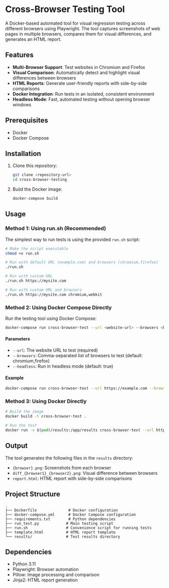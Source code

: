 # Cross-Browser Testing Tool

A Docker-based automated tool for visual regression testing across different browsers using Playwright. The tool captures screenshots of web pages in multiple browsers, compares them for visual differences, and generates an HTML report.

## Features

- **Multi-Browser Support**: Test websites in Chromium and Firefox
- **Visual Comparison**: Automatically detect and highlight visual differences between browsers
- **HTML Reports**: Generate user-friendly reports with side-by-side comparisons
- **Docker Integration**: Run tests in an isolated, consistent environment
- **Headless Mode**: Fast, automated testing without opening browser windows

## Prerequisites

- Docker
- Docker Compose

## Installation

1. Clone this repository:
   ```bash
   git clone <repository-url>
   cd cross-browser-testing
   ```

2. Build the Docker image:
   ```bash
   docker-compose build
   ```

## Usage

### Method 1: Using run.sh (Recommended)

The simplest way to run tests is using the provided `run.sh` script:

```bash
# Make the script executable
chmod +x run.sh

# Run with default URL (example.com) and browsers (chromium,firefox)
./run.sh

# Run with custom URL
./run.sh https://mysite.com

# Run with custom URL and browsers
./run.sh https://mysite.com chromium,webkit
```

### Method 2: Using Docker Compose Directly

Run the testing tool using Docker Compose:

```bash
docker-compose run cross-browser-test --url <website-url> --browsers <browser-list>
```

#### Parameters

- `--url`: The website URL to test (required)
- `--browsers`: Comma-separated list of browsers to test (default: chromium,firefox)
- `--headless`: Run in headless mode (default: true)

#### Example

```bash
docker-compose run cross-browser-test --url https://example.com --browsers chromium,firefox
```

### Method 3: Using Docker Directly

```bash
# Build the image
docker build -t cross-browser-test .

# Run the test
docker run -v $(pwd)/results:/app/results cross-browser-test --url https://example.com
```

## Output

The tool generates the following files in the `results` directory:

- `{browser}.png`: Screenshots from each browser
- `diff_{browser1}_{browser2}.png`: Visual difference between browsers
- `report.html`: HTML report with side-by-side comparisons

## Project Structure

```
.
├── Dockerfile              # Docker configuration
├── docker-compose.yml      # Docker Compose configuration
├── requirements.txt        # Python dependencies
├── run_test.py            # Main testing script
├── run.sh                 # Convenience script for running tests
├── template.html          # HTML report template
└── results/               # Test results directory
```

## Dependencies

- Python 3.11
- Playwright: Browser automation
- Pillow: Image processing and comparison
- Jinja2: HTML report generation